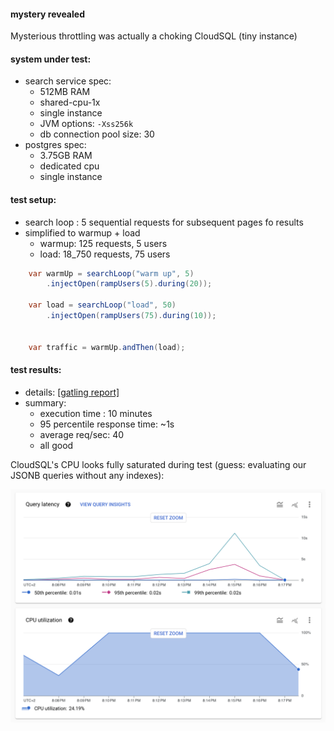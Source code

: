 #### mystery revealed

Mysterious throttling was actually a choking CloudSQL (tiny instance)

#### system under test:

- search service spec:
  - 512MB RAM
  - shared-cpu-1x
  - single instance
  - JVM options: `-Xss256k`
  - db connection pool size: 30
- postgres spec:
  - 3.75GB RAM
  - dedicated cpu
  - single instance

#### test setup:

- search loop : 5 sequential requests for subsequent pages fo results
- simplified to warmup + load
    - warmup: 125 requests, 5 users
    - load: 18_750 requests, 75 users

``` java
    var warmUp = searchLoop("warm up", 5)
        .injectOpen(rampUsers(5).during(20));

    var load = searchLoop("load", 50)
        .injectOpen(rampUsers(75).during(10));


    var traffic = warmUp.andThen(load);
```

#### test results:

- details: <a href="gatling/2023.10.10-search">[gatling report]</a>
- summary:
    - execution time : 10 minutes
    - 95 percentile response time: ~1s
    - average req/sec: 40
    - all good

CloudSQL's CPU looks fully saturated during test (guess: evaluating our JSONB queries without any indexes):

![2023.10.10.screenshot.1.png](2023.10.10.screenshot.1.png)